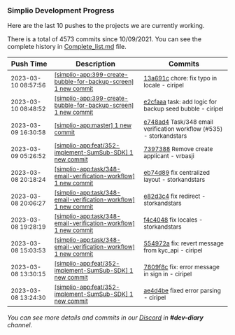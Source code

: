 
### Simplio Development Progress

Here are the last 10 pushes to the projects we are currently working.

There is a total of 4573 commits since 10/09/2021. You can see the complete history in
 [Complete_list.md](Complete_list.md) file.

| Push Time | Description | Commits |
| --- | --- | --- |
| <sub>2023-03-10 08:57:56</sub> | <sub>[[simplio-app:399\-create\-bubble\-for\-backup\-screen] 1 new commit](https://github.com/SimplioOfficial/simplio-app/commit/13a691c35e04de4ae4321d8324a30089b706c5af)</sub> | <sub>[13a691c](https://github.com/SimplioOfficial/simplio-app/commit/13a691c35e04de4ae4321d8324a30089b706c5af) chore: fix typo in  locale - ciripel</sub> |
| <sub>2023-03-10 08:48:52</sub> | <sub>[[simplio-app:399\-create\-bubble\-for\-backup\-screen] 1 new commit](https://github.com/SimplioOfficial/simplio-app/commit/e2cfaaa71568b2696fbf6731516b437402cfa76c)</sub> | <sub>[e2cfaaa](https://github.com/SimplioOfficial/simplio-app/commit/e2cfaaa71568b2696fbf6731516b437402cfa76c) task: add logic for backup seed bubble - ciripel</sub> |
| <sub>2023-03-09 16:30:58</sub> | <sub>[[simplio-app:master] 1 new commit](https://github.com/SimplioOfficial/simplio-app/commit/e748ad4e4ae78c1125cc120fcbc373dadb825abd)</sub> | <sub>[e748ad4](https://github.com/SimplioOfficial/simplio-app/commit/e748ad4e4ae78c1125cc120fcbc373dadb825abd) Task/348 email verification workflow (#535) - storkandstars</sub> |
| <sub>2023-03-09 05:26:52</sub> | <sub>[[simplio-app:feat/352\-implement\-SumSub\-SDK] 1 new commit](https://github.com/SimplioOfficial/simplio-app/commit/73973882a7083ac18c97c529d85217a19185b9f7)</sub> | <sub>[7397388](https://github.com/SimplioOfficial/simplio-app/commit/73973882a7083ac18c97c529d85217a19185b9f7) Remove create applicant - vrbasji</sub> |
| <sub>2023-03-08 20:18:24</sub> | <sub>[[simplio-app:task/348\-email\-verification\-workflow] 1 new commit](https://github.com/SimplioOfficial/simplio-app/commit/eb74d8920e5248dd02d514dbc11dbc87cec778d1)</sub> | <sub>[eb74d89](https://github.com/SimplioOfficial/simplio-app/commit/eb74d8920e5248dd02d514dbc11dbc87cec778d1) fix centralized layout - storkandstars</sub> |
| <sub>2023-03-08 20:06:27</sub> | <sub>[[simplio-app:task/348\-email\-verification\-workflow] 1 new commit](https://github.com/SimplioOfficial/simplio-app/commit/e82d3c4025b066cc3e327d34a1ed6e5a21531e1f)</sub> | <sub>[e82d3c4](https://github.com/SimplioOfficial/simplio-app/commit/e82d3c4025b066cc3e327d34a1ed6e5a21531e1f) fix redirect - storkandstars</sub> |
| <sub>2023-03-08 19:28:19</sub> | <sub>[[simplio-app:task/348\-email\-verification\-workflow] 1 new commit](https://github.com/SimplioOfficial/simplio-app/commit/f4c4048bad256b7945c1467b7fa543de3de14c2d)</sub> | <sub>[f4c4048](https://github.com/SimplioOfficial/simplio-app/commit/f4c4048bad256b7945c1467b7fa543de3de14c2d) fix locales - storkandstars</sub> |
| <sub>2023-03-08 15:03:53</sub> | <sub>[[simplio-app:task/348\-email\-verification\-workflow] 1 new commit](https://github.com/SimplioOfficial/simplio-app/commit/554972a62b61ecb86e703d164a2da2f58a126fe0)</sub> | <sub>[554972a](https://github.com/SimplioOfficial/simplio-app/commit/554972a62b61ecb86e703d164a2da2f58a126fe0) fix: revert message from kyc_api - ciripel</sub> |
| <sub>2023-03-08 13:30:15</sub> | <sub>[[simplio-app:feat/352\-implement\-SumSub\-SDK] 1 new commit](https://github.com/SimplioOfficial/simplio-app/commit/7809f8c3c941b2a96d76fb6cf45c802ef8fbb0b3)</sub> | <sub>[7809f8c](https://github.com/SimplioOfficial/simplio-app/commit/7809f8c3c941b2a96d76fb6cf45c802ef8fbb0b3) fix: error message in sign in - ciripel</sub> |
| <sub>2023-03-08 13:24:30</sub> | <sub>[[simplio-app:feat/352\-implement\-SumSub\-SDK] 1 new commit](https://github.com/SimplioOfficial/simplio-app/commit/ae4d4beb24ad434389a8216b17c5ab11dd7597a7)</sub> | <sub>[ae4d4be](https://github.com/SimplioOfficial/simplio-app/commit/ae4d4beb24ad434389a8216b17c5ab11dd7597a7) fixed error parsing - ciripel</sub> |

_You can see more details and commits in our [Discord](https://discord.gg/aKhjuwZmdP) in **#dev-diary** channel._
